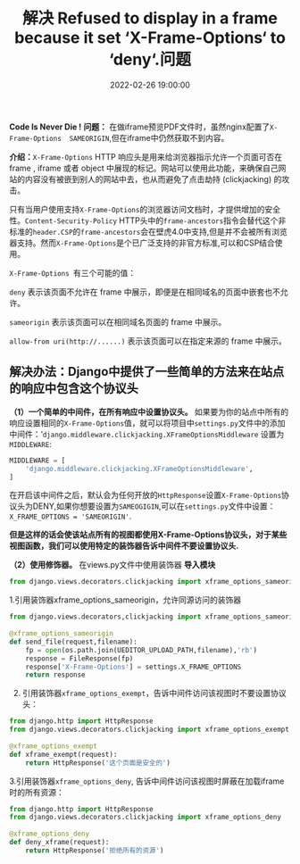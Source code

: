 ﻿---
title: 解决 Refused to display in a frame because it set ‘X-Frame-Options‘ to ‘deny‘.问题
type: 'tags'
categories: ['Web']
date: 2022-02-26 19:00:00
---

**Code Is Never Die !**
**问题：** 在做iframe预览PDF文件时，虽然nginx配置了`X-Frame-Options  SAMEORIGIN`,但在iframe中仍然获取不到内容。

**介绍：**`X-Frame-Options` HTTP 响应头是用来给浏览器指示允许一个页面可否在 frame , iframe 或者 object 中展现的标记。网站可以使用此功能，来确保自己网站的内容没有被嵌到别人的网站中去，也从而避免了点击劫持 (clickjacking) 的攻击。

只有当用户使用支持`X-Frame-Options`的浏览器访问文档时，才提供增加的安全性。`Content-Security-Policy` HTTP头中的`frame-ancestors`指令会替代这个非标准的`header.CSP`的`frame-ancestors`会在壁虎4.0中支持,但是并不会被所有浏览器支持。然而`X-Frame-Options`是个已广泛支持的非官方标准,可以和CSP结合使用。

`X-Frame-Options `有三个可能的值：

`deny` 表示该页面不允许在 frame 中展示，即便是在相同域名的页面中嵌套也不允许。

`sameorigin` 表示该页面可以在相同域名页面的 frame 中展示。

`allow-from uri(http://......)` 表示该页面可以在指定来源的 frame 中展示。

## 解决办法：Django中提供了一些简单的方法来在站点的响应中包含这个协议头
**（1）一个简单的中间件，在所有响应中设置协议头。**
如果要为你的站点中所有的响应设置相同的`X-Frame-Options`值，就可以将项目中`settings.py`文件中的添加中间件：‘`django.middleware.clickjacking.XFrameOptionsMiddleware` 设置为`MIDDLEWARE`:

```python
MIDDLEWARE = [
    'django.middleware.clickjacking.XFrameOptionsMiddleware',
]
```

在开启该中间件之后，默认会为任何开放的`HttpResponse`设置`X-Frame-Options`协议头为DENY,如果你想要设置为`SAMEOGIGIN`,可以在`settings.py`文件中设置：`X_FRAME_OPTIONS = 'SAMEORIGIN'`.

**但是这样的话会使该站点所有的视图都使用X-Frame-Options协议头，对于某些视图函数，我们可以使用特定的装饰器告诉中间件不要设置协议头.**

**（2）使用修饰器。**
在views.py文件中使用装饰器
**导入模块**
```python
from django.views.decorators.clickjacking import xframe_options_sameorigin, xframe_options_exempt,xframe_options_deny
```

1.引用装饰器xframe_options_sameorigin，允许同源访问的装饰器

```python
from django.views.decorators,clickjacking import xframe_options_sameorigin
 
@xframe_options_sameorigin
def send_file(request,filename):
    fp = open(os.path.join(UEDITOR_UPLOAD_PATH,filename),'rb')
    response = FileResponse(fp)
    response['X-Frame-Options'] = settings.X_FRAME_OPTIONS
    return response
```
2. 引用装饰器`xframe_options_exempt`，告诉中间件访问该视图时不要设置协议头：
```python
from django.http import HttpResponse
from django.views.decorators.clickjacking import xframe_options_exempt
 
@xframe_options_exempt
def xframe_exempt(request):
    return HttpResponse('这个页面是安全的')
```


3.引用装饰器`xframe_options_deny`, 告诉中间件访问该视图时屏蔽在加载iframe时的所有资源：

```python
from django.http import HttpResponse
from django.views.decorators.clickjacking import xframe_options_deny
 
@xframe_options_deny
def deny_xframe(request):
    return HttpResponse('拒绝所有的资源')
```


